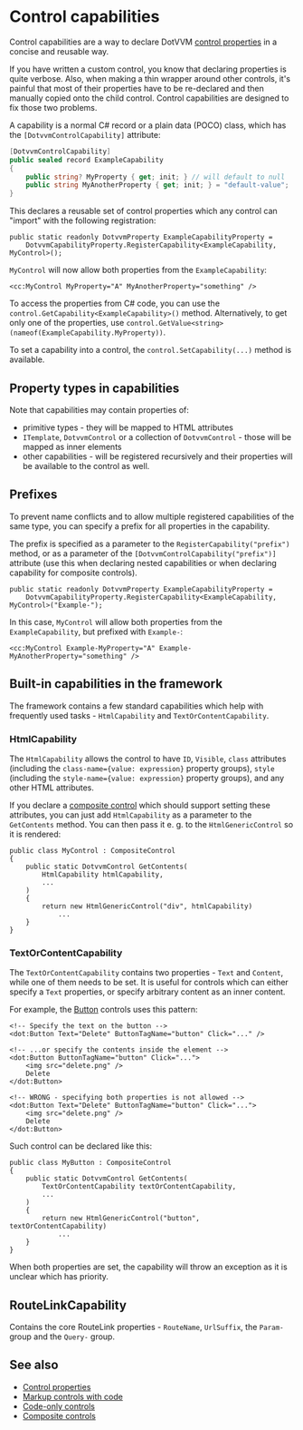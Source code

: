 # Control capabilities

Control capabilities are a way to declare DotVVM [control properties](control-properties) in a concise and reusable way. 

If you have written a custom control, you know that declaring properties is quite verbose. Also, when making a thin wrapper around other controls, it's painful that most of their properties have to be re-declared and then manually copied onto the child control. Control capabilities are designed to fix those two problems.

A capability is a normal C# record or a plain data (POCO) class, which has the `[DotvvmControlCapability]` attribute:

```csharp
[DotvvmControlCapability]
public sealed record ExampleCapability
{
    public string? MyProperty { get; init; } // will default to null
    public string MyAnotherProperty { get; init; } = "default-value";
}
```

This declares a reusable set of control properties which any control can "import" with the following registration:

```CSHARP
public static readonly DotvvmProperty ExampleCapabilityProperty =
    DotvvmCapabilityProperty.RegisterCapability<ExampleCapability, MyControl>();
```

`MyControl` will now allow both properties from the `ExampleCapability`: 

```DOTHTML
<cc:MyControl MyProperty="A" MyAnotherProperty="something" />
``` 

To access the properties from C# code, you can use the `control.GetCapability<ExampleCapability>()` method. Alternatively, to get only one of the properties, use `control.GetValue<string>(nameof(ExampleCapability.MyProperty))`. 

To set a capability into a control, the `control.SetCapability(...)` method is available.

## Property types in capabilities

Note that capabilities may contain properties of:

* primitive types - they will be mapped to HTML attributes
* `ITemplate`, `DotvvmControl` or a collection of `DotvvmControl` - those will be mapped as inner elements
* other capabilities - will be registered recursively and their properties will be available to the control as well.

## Prefixes

To prevent name conflicts and to allow multiple registered capabilities of the same type, you can specify a prefix for all properties in the capability. 

The prefix is specified as a parameter to the `RegisterCapability("prefix")` method, or as a parameter of the `[DotvvmControlCapability("prefix")]` attribute (use this when declaring nested capabilities or when declaring capability for composite controls).

```CSHARP
public static readonly DotvvmProperty ExampleCapabilityProperty =
    DotvvmCapabilityProperty.RegisterCapability<ExampleCapability, MyControl>("Example-");
```

In this case, `MyControl` will allow both properties from the `ExampleCapability`, but prefixed with `Example-`: 

```DOTHTML
<cc:MyControl Example-MyProperty="A" Example-MyAnotherProperty="something" />
``` 

## Built-in capabilities in the framework

The framework contains a few standard capabilities which help with frequently used tasks - `HtmlCapability` and `TextOrContentCapability`.

### HtmlCapability

The `HtmlCapability` allows the control to have `ID`, `Visible`, `class` attributes (including the `class-name={value: expression}` property groups), `style` (including the `style-name={value: expression}` property groups), and any other HTML attributes.

If you declare a [composite control](composite-controls) which should support setting these attributes, you can just add `HtmlCapability` as a parameter to the `GetContents` method. You can then pass it e. g. to the `HtmlGenericControl` so it is rendered:

```CSHARP
public class MyControl : CompositeControl
{
    public static DotvvmControl GetContents(
        HtmlCapability htmlCapability,
        ...
    )
    {
        return new HtmlGenericControl("div", htmlCapability) 
            ...
    }
}
```

### TextOrContentCapability

The `TextOrContentCapability` contains two properties - `Text` and `Content`, while one of them needs to be set. It is useful for controls which can either specify a `Text` properties, or specify arbitrary content as an inner content.

For example, the [Button](~/controls/builtin/Button) controls uses this pattern:

```DOTHTML
<!-- Specify the text on the button -->
<dot:Button Text="Delete" ButtonTagName="button" Click="..." />

<!-- ...or specify the contents inside the element -->
<dot:Button ButtonTagName="button" Click="...">
    <img src="delete.png" /> 
    Delete
</dot:Button>

<!-- WRONG - specifying both properties is not allowed -->
<dot:Button Text="Delete" ButtonTagName="button" Click="...">
    <img src="delete.png" /> 
    Delete
</dot:Button>
```

Such control can be declared like this:

```CSHARP
public class MyButton : CompositeControl
{
    public static DotvvmControl GetContents(
        TextOrContentCapability textOrContentCapability,
        ... 
    )
    {
        return new HtmlGenericControl("button", textOrContentCapability)
            ...
    }
}
```

When both properties are set, the capability will throw an exception as it is unclear which has priority.

## RouteLinkCapability

Contains the core RouteLink properties - `RouteName`, `UrlSuffix`, the `Param-` group and the `Query-` group.

## See also

* [Control properties](control-properties)
* [Markup controls with code](markup-controls-with-code)
* [Code-only controls](code-only-controls)
* [Composite controls](composite-controls)
